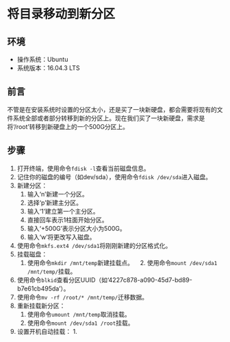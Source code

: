 # 将目录移动到新分区
## 环境
- 操作系统：Ubuntu
- 系统版本：16.04.3 LTS
## 前言
不管是在安装系统时设置的分区太小，还是买了一块新硬盘，都会需要将现有的文件系统全部或者部分转移到新的分区上。现在我们买了一块新硬盘，需求是将‘/root’转移到新硬盘上的一个500G分区上。
## 步骤
1. 打开终端，使用命令`fdisk -l`查看当前磁盘信息。
2. 记住你的磁盘的编号（如dev/sda），使用命令`fdisk /dev/sda`进入磁盘。
3. 新建分区：
    1. 输入‘n’新建一个分区。
    2. 选择‘p’新建主分区。
    3. 输入‘1’建立第一个主分区。
    4. 直接回车表示1柱面开始分区。
    5. 输入‘+500G’表示分区大小为500G。
    6. 输入‘w’将更改写入磁盘。
4. 使用命令`mkfs.ext4 /dev/sda1`将刚刚新建的分区格式化。
5. 挂载磁盘：
    1. 使用命令`mkdir /mnt/temp`新建挂载点。
    2. 使用命令`mount /dev/sda1 /mnt/temp/`挂载。
6. 使用命令`blkid`查看分区UUID（如‘4227c878-a090-45d7-bd89-b7e61cb495da’）。
7. 使用命令`mv -rf /root/* /mnt/temp/`迁移数据。
8. 重新挂载新分区：
    1. 使用命令`umount /mnt/temp`取消挂载。
    2. 使用命令`mount /dev/sda1 /root`挂载。
9. 设置开机自动挂载：
    1. 
